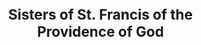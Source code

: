 ---
layout: repo
title: "Sisters of St. Francis of the Providence of God"
id: 14599
permalink: repos/14599/
---